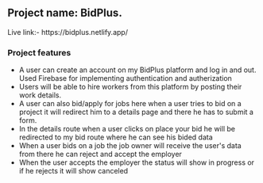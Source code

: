 <h2>Project name: BidPlus.</h2>
<p>Live link:- https://bidplus.netlify.app/</p>
<h3>Project features </h3>
<ul>
  <li>A user can create an account on my BidPlus platform and log in and out. Used Firebase for implementing authentication and autherization</li>
<li>Users will be able to hire workers from this platform by posting their work details.</li>
<li>A user can also bid/apply for jobs here when a user tries to bid on a project it will redirect him to a details page and there he has to submit a form.</li>
<li>In the details route when a user clicks on place your bid he will be redirected to my bid route where he can see his bided data</li>
<li>When a user bids on a job the job owner will receive the user's data from there he can reject and accept the employer</li>
<li>When the user accepts the employer the status will show in progress or if he rejects it will show canceled</li>
</ul>

 
